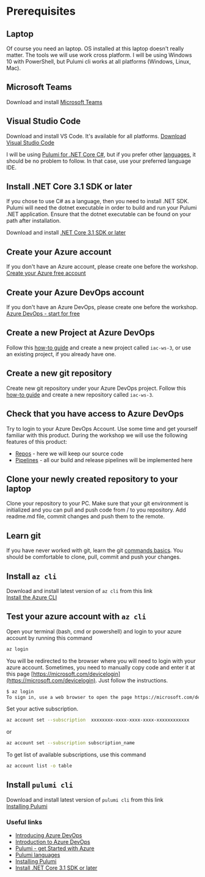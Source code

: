 # Prerequisites

## Laptop

Of course you need an laptop. OS installed at this laptop doesn't really matter. The tools we will use work cross platform. I will be using Windows 10 with PowerShell, but Pulumi cli works at all platforms (Windows, Linux, Mac).

## Microsoft Teams

Download and install [Microsoft Teams](https://products.office.com/en-US/microsoft-teams/group-chat-software)

## Visual Studio Code

Download and install VS Code. It's available for all platforms.
[Download Visual Studio Code](https://code.visualstudio.com/download)

I will be using [Pulumi for .NET Core C#](https://www.pulumi.com/docs/intro/languages/dotnet/), but if you prefer other [languages](https://www.pulumi.com/docs/intro/languages/), it should be no problem to follow. In that case, use your preferred language IDE.

## Install .NET Core 3.1 SDK or later

If you chose to use C# as a language, then you need to install .NET SDK. Pulumi will need the dotnet executable in order to build and run your Pulumi .NET application. Ensure that the dotnet executable can be found on your path after installation.

Download and install [.NET Core 3.1 SDK or later](https://dotnet.microsoft.com/download)

## Create your Azure account

If you don't have an Azure account, please create one before the workshop.
[Create your Azure free account](https://azure.microsoft.com/en-us/free/?WT.mc_id=AZ-MVP-5003837)

## Create your Azure DevOps account

If you don't have an Azure DevOps, please create one before the workshop.
[Azure DevOps - start for free](https://azure.microsoft.com/en-gb/services/devops/?WT.mc_id=DOP-MVP-5003837)

## Create a new Project at Azure DevOps

Follow this [how-to guide](https://docs.microsoft.com/en-us/azure/devops/organizations/projects/create-project?WT.mc_id=DOP-MVP-5003837) and create a new project called `iac-ws-3`, or use an existing project, if you already have one.

## Create a new git repository

Create new git repository under your Azure DevOps project. Follow this [how-to guide](https://docs.microsoft.com/en-us/azure/devops/repos/git/create-new-repo?WT.mc_id=DOP-MVP-5003837) and create a new repository called `iac-ws-3`.

## Check that you have access to Azure DevOps

Try to login to your Azure DevOps Account. Use some time and get yourself familiar with this product. During the workshop we will use the following features of this product:

* [Repos](https://docs.microsoft.com/en-gb/azure/devops/repos/get-started/what-is-repos?WT.mc_id=DOP-MVP-5003837) - here we will keep our source code
* [Pipelines](https://docs.microsoft.com/en-gb/azure/devops/pipelines/get-started/what-is-azure-pipelines?WT.mc_id=DOP-MVP-5003837) - all our build and release pipelines will be implemented here

## Clone your newly created repository to your laptop

Clone your repository to your PC. Make sure that your git environment is initialized and you can pull and push code from / to you repository. Add readme.md file, commit changes and push them to the remote.

## Learn git

If you have never worked with git, learn the git [commands basics](https://docs.gitlab.com/ee/gitlab-basics/start-using-git.html). You should be comfortable to clone, pull, commit and push your changes.

## Install `az cli`

Download and install latest version of `az cli` from this link  
[Install the Azure CLI](https://docs.microsoft.com/en-us/cli/azure/install-azure-cli?view=azure-cli-latest&WT.mc_id=AZ-MVP-5003837)

## Test your azure account with `az cli`

Open your terminal (bash, cmd or powershell) and login to your azure account by running this command

```bash
az login
```

You will be redirected to the browser where you will need to login with your azure account. Sometimes, you need to manually copy code and enter it at this page [https://microsoft.com/devicelogin](https://microsoft.com/devicelogin). Just follow the instructions.

```bash
$ az login
To sign in, use a web browser to open the page https://microsoft.com/devicelogin and enter the code DMBKTZBJL to authenticate.
```

Set your active subscription.

```bash
az account set --subscription  xxxxxxxx-xxxx-xxxx-xxxx-xxxxxxxxxxxx
```

or

```bash
az account set --subscription subscription_name
```

To get list of available subscriptions, use this command

```bash
az account list -o table
```

## Install `pulumi cli`

Download and install latest version of `pulumi cli` from this link  
[Installing Pulumi](https://www.pulumi.com/docs/get-started/install/)

### Useful links

* [Introducing Azure DevOps](https://azure.microsoft.com/en-us/blog/introducing-azure-devops/?WT.mc_id=DOP-MVP-5003837)
* [Introduction to Azure DevOps](https://www.youtube.com/watch?v=JhqpF-5E10I)
* [Pulumi - get Started with Azure](https://www.pulumi.com/docs/get-started/azure/)
* [Pulumi languages](https://www.pulumi.com/docs/intro/languages/)
* [Installing Pulumi](https://www.pulumi.com/docs/get-started/install/)
* [Install .NET Core 3.1 SDK or later](https://dotnet.microsoft.com/download)
